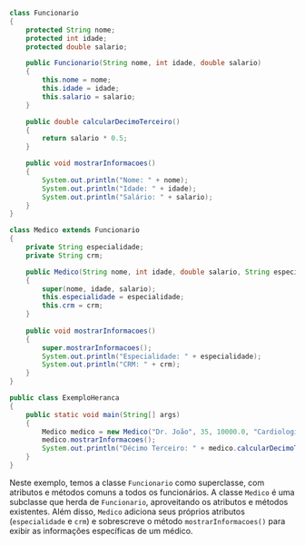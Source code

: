 
``` java
class Funcionario 
{
    protected String nome;
    protected int idade;
    protected double salario;

    public Funcionario(String nome, int idade, double salario) 
    {
        this.nome = nome;
        this.idade = idade;
        this.salario = salario;
    }

    public double calcularDecimoTerceiro() 
    {
        return salario * 0.5;
    }

    public void mostrarInformacoes() 
    {
        System.out.println("Nome: " + nome);
        System.out.println("Idade: " + idade);
        System.out.println("Salário: " + salario);
    }
}

class Medico extends Funcionario 
{
    private String especialidade;
    private String crm;

    public Medico(String nome, int idade, double salario, String especialidade, String crm) 
    {
        super(nome, idade, salario);
        this.especialidade = especialidade;
        this.crm = crm;
    }
    
    public void mostrarInformacoes() 
    {
        super.mostrarInformacoes();
        System.out.println("Especialidade: " + especialidade);
        System.out.println("CRM: " + crm);
    }
}

public class ExemploHeranca 
{
    public static void main(String[] args) 
    {
        Medico medico = new Medico("Dr. João", 35, 10000.0, "Cardiologia", "CRM12345");
        medico.mostrarInformacoes();
        System.out.println("Décimo Terceiro: " + medico.calcularDecimoTerceiro());
    }
}
```

Neste exemplo, temos a classe `Funcionario` como superclasse, com atributos e métodos comuns a todos os funcionários. A classe `Medico` é uma subclasse que herda de `Funcionario`, aproveitando os atributos e métodos existentes. Além disso, `Medico` adiciona seus próprios atributos (`especialidade` e `crm`) e sobrescreve o método `mostrarInformacoes()` para exibir as informações específicas de um médico.